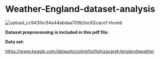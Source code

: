 # Weather-England-dataset-analysis
![upload_cc943fec64a44abdaa709b2ec62cace1-thumb](https://github.com/Peyman2012/Weather-England-dataset-analysis/assets/88220773/70a2c60c-a55e-42a7-8e7e-85068f9d5595)

**Dataset preprocessing is included in this pdf file:**


**Data set:**

https://www.kaggle.com/datasets/zohrehtofighizavareh/englandweather
